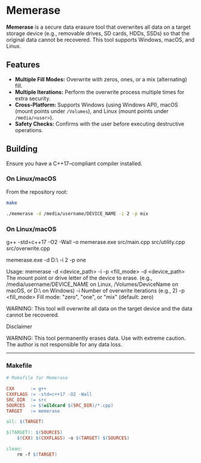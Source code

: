 # Memerase

**Memerase** is a secure data erasure tool that overwrites all data on a target storage device (e.g., removable drives, SD cards, HDDs, SSDs) so that the original data cannot be recovered. This tool supports Windows, macOS, and Linux.

## Features

- **Multiple Fill Modes:** Overwrite with zeros, ones, or a mix (alternating) fill.
- **Multiple Iterations:** Perform the overwrite process multiple times for extra security.
- **Cross-Platform:** Supports Windows (using Windows API), macOS (mount points under `/Volumes`), and Linux (mount points under `/media/<user>`).
- **Safety Checks:** Confirms with the user before executing destructive operations.



## Building

Ensure you have a C++17–compliant compiler installed.

### On Linux/macOS

From the repository root:

```bash
make

./memerase -d /media/username/DEVICE_NAME -i 2 -p mix

```

### On Linux/macOS

g++ -std=c++17 -O2 -Wall -o memerase.exe src/main.cpp src/utility.cpp src/overwrite.cpp

memerase.exe -d D:\ -i 2 -p one

Usage: memerase -d <device_path> -i <iterations> -p <fill_mode>
  -d <device_path>   The mount point or drive letter of the device to erase.
                     (e.g., /media/username/DEVICE_NAME on Linux,
                     /Volumes/DeviceName on macOS, or D:\ on Windows)
  -i <iterations>    Number of overwrite iterations (e.g., 2)
  -p <fill_mode>     Fill mode: "zero", "one", or "mix" (default: zero)

WARNING: This tool will overwrite all data on the target device and the data cannot be recovered.

Disclaimer

WARNING: This tool permanently erases data. Use with extreme caution. The author is not responsible for any data loss.


---

### Makefile

```makefile
# Makefile for Memerase

CXX      := g++
CXXFLAGS := -std=c++17 -O2 -Wall
SRC_DIR  := src
SOURCES  := $(wildcard $(SRC_DIR)/*.cpp)
TARGET   := memerase

all: $(TARGET)

$(TARGET): $(SOURCES)
	$(CXX) $(CXXFLAGS) -o $(TARGET) $(SOURCES)

clean:
	rm -f $(TARGET)
